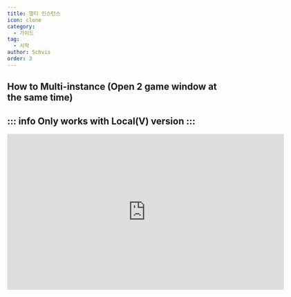 ```yaml
---
title: 멀티 인스턴스
icon: clone
category:
  - 가이드
tag:
  - 시작
author: Schvis
order: 3
---
```


## How to Multi-instance (Open 2 game window at the same time)

::: info Only works with Local(V) version
:::
---
<div class="iframe-container"><iframe width="640" height="360" src="https://www.youtube.com/embed/pSAxKoneT64" title="Multi-Instance V (Updated)" frameborder="0" allow="accelerometer; autoplay; clipboard-write; encrypted-media; gyroscope; picture-in-picture; web-share" allowfullscreen></iframe></div>
